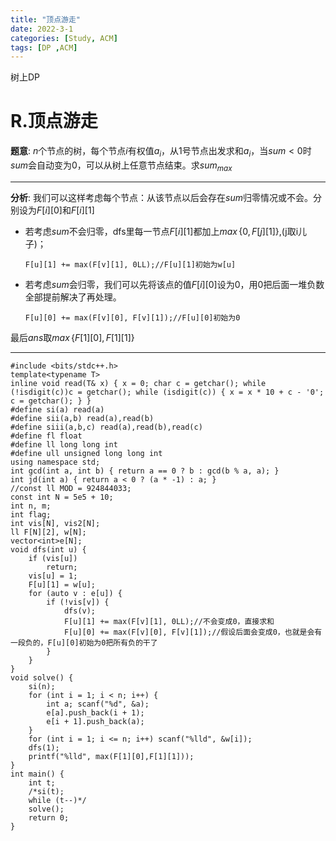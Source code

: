 ```yaml
---
title: "顶点游走"
date: 2022-3-1
categories: [Study, ACM]
tags: [DP ,ACM]
---
```


树上DP

<!-- more -->

# R.顶点游走

**题意**: $n$个节点的树，每个节点$i$有权值$a_i$，从$1$号节点出发求和$a_i$，当$sum<0$时$sum$会自动变为$0$，可以从树上任意节点结束。求$sum_{max}$

***

**分析**: 我们可以这样考虑每个节点：从该节点以后会存在$sum$归零情况或不会。分别设为$F[i][0]$和$F[i][1]$

* 若考虑$sum$不会归零，dfs里每一节点$F[i][1]$都加上$max\,\{0,F[j][1]\}$,(j取i儿子)；

  ~~~
  F[u][1] += max(F[v][1], 0LL);//F[u][1]初始为w[u]
  ~~~

* 若考虑$sum$会归零，我们可以先将该点的值$F[i][0]$设为$0$，用$0$把后面一堆负数全部提前解决了再处理。

  ~~~
  F[u][0] += max(F[v][0], F[v][1]);//F[u][0]初始为0
  ~~~


最后$ans$取$max\,\{F[1][0],F[1][1]\}$

***

```
#include <bits/stdc++.h>
template<typename T>
inline void read(T& x) { x = 0; char c = getchar(); while (!isdigit(c))c = getchar(); while (isdigit(c)) { x = x * 10 + c - '0'; c = getchar(); } }
#define si(a) read(a)
#define sii(a,b) read(a),read(b)
#define siii(a,b,c) read(a),read(b),read(c)
#define fl float
#define ll long long int
#define ull unsigned long long int
using namespace std;
int gcd(int a, int b) { return a == 0 ? b : gcd(b % a, a); }
int jd(int a) { return a < 0 ? (a * -1) : a; }
//const ll MOD = 924844033;
const int N = 5e5 + 10;
int n, m;
int flag;
int vis[N], vis2[N];
ll F[N][2], w[N];
vector<int>e[N];
void dfs(int u) {
	if (vis[u])
		return;
	vis[u] = 1;
	F[u][1] = w[u];
	for (auto v : e[u]) {
		if (!vis[v]) {
			dfs(v);
			F[u][1] += max(F[v][1], 0LL);//不会变成0，直接求和
			F[u][0] += max(F[v][0], F[v][1]);//假设后面会变成0，也就是会有一段负的，F[u][0]初始为0把所有负的干了
		}
	}
}
void solve() {
	si(n);
	for (int i = 1; i < n; i++) {
		int a; scanf("%d", &a);
		e[a].push_back(i + 1);
		e[i + 1].push_back(a);
	}
	for (int i = 1; i <= n; i++) scanf("%lld", &w[i]);
	dfs(1);
	printf("%lld", max(F[1][0],F[1][1]));
}
int main() {
	int t;
	/*si(t);
	while (t--)*/
	solve();
	return 0;
}
```

